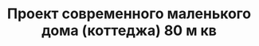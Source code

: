 ---
title: Проект современного маленького дома (коттеджа) 80 м кв
description: Готовый проект маленького современного дома (коттеджа) с террасой, из кирпича, газобетона или пеноблоков. Площадь&#58; 80 м.кв.

layout: project
permalink: /proekty/:path

featured: 1
weight: 6

project-title: Маленький современный дом
project-catalog-title: Маленький дом
project-name: DK-80
tiny-description: Современный недорогой коттедж

short-description: "Готовый проект маленького современного дома (коттеджа) с террасой, из кирпича, газобетона или пеноблоков. Площадь&#58; 80 м.кв."

price-project: "60 000 р"
price-build:

area: "80"

related:
- DK-120
- TD-79
- DK-100

params:
- name: "Площадь дома:"
  value: "80м<sup>2</sup>"
- name: "Площадь 1-го этажа:"
  value: "42м<sup>2</sup>"
- name: "Площадь 2-го этажа:"
  value: "38м<sup>2</sup>"
- name: "Крыльцо, терраса"
  value: "22м<sup>2</sup>"
- name: "Габаритные размеры"
  value: "7.8 x 8.75м (11.35 с навесом)"
- name: "Спальни"
  value: "2"
- name: "Санузлы"
  value: "2"
- name: "Высота 1-го этажа"
  value: "2.8м"
- name: "Высота 2-го этажа"
  value: "2.8м"
- name: "Фундамент"
  value: "Монолитный ж/б"
- name: "Конструкция стен"
  value: "Газобетон 400мм"
- name: "Перекрытия"
  value: "Монолитные ж/б"
- name: "Покрытие кровли"
  value: "Гибкая черепица"
- name: "Облицовка стен"
  value: "Штукатурка, камень"

options:
- name: "Зеркальный проект"
  value: "5 000 р"
- name: "Паспорт дома"
  value: "5 000 р"
- name: "Проекты коммуникаций (ОВиК)"
  value: "30 000 р"
- name: "Схема электрики"
  value: "20 000 р"
- name: "Проект подвала"
  value: "30 000 р"
- name: "Пристройка навеса для а/м"
  value: "15 000 р"
- name: "Замена материала стен"
  value: "20 000 р"
- name: "Изменение фундамента"
  value: "15 000 р"
- name: "Перепланировка (перегородки)"
  value: "5 000 р"
- name: "Дизайн интерьера"
  value: "120 000 р"

  
---